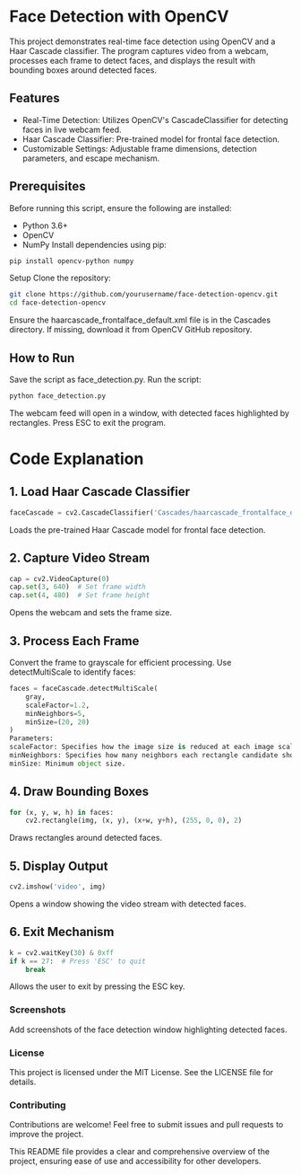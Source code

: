 # Face Detection with OpenCV
This project demonstrates real-time face detection using OpenCV and a Haar Cascade classifier. The program captures video from a webcam, processes each frame to detect faces, and displays the result with bounding boxes around detected faces.

## Features
- Real-Time Detection: Utilizes OpenCV's CascadeClassifier for detecting faces in live webcam feed.
- Haar Cascade Classifier: Pre-trained model for frontal face detection.
- Customizable Settings: Adjustable frame dimensions, detection parameters, and escape mechanism.
## Prerequisites
Before running this script, ensure the following are installed:

- Python 3.6+
- OpenCV
- NumPy
Install dependencies using pip:

```bash
pip install opencv-python numpy
```
Setup
Clone the repository:
```bash
git clone https://github.com/yourusername/face-detection-opencv.git
cd face-detection-opencv
```
Ensure the haarcascade_frontalface_default.xml file is in the Cascades directory. If missing, download it from OpenCV GitHub repository.
## How to Run
Save the script as face_detection.py.
Run the script:
```bash
python face_detection.py
```
The webcam feed will open in a window, with detected faces highlighted by rectangles.
Press ESC to exit the program.
# Code Explanation
## 1. Load Haar Cascade Classifier
```python
faceCascade = cv2.CascadeClassifier('Cascades/haarcascade_frontalface_default.xml')
```
Loads the pre-trained Haar Cascade model for frontal face detection.

## 2. Capture Video Stream
```python
cap = cv2.VideoCapture(0)
cap.set(3, 640)  # Set frame width
cap.set(4, 480)  # Set frame height
```
Opens the webcam and sets the frame size.

## 3. Process Each Frame
Convert the frame to grayscale for efficient processing.
Use detectMultiScale to identify faces:
```python
faces = faceCascade.detectMultiScale(
    gray,
    scaleFactor=1.2,
    minNeighbors=5,
    minSize=(20, 20)
)
Parameters:
scaleFactor: Specifies how the image size is reduced at each image scale.
minNeighbors: Specifies how many neighbors each rectangle candidate should have to retain it.
minSize: Minimum object size.
```
## 4. Draw Bounding Boxes
```python
for (x, y, w, h) in faces:
    cv2.rectangle(img, (x, y), (x+w, y+h), (255, 0, 0), 2)
```
Draws rectangles around detected faces.

## 5. Display Output
```python
cv2.imshow('video', img)
```
Opens a window showing the video stream with detected faces.

## 6. Exit Mechanism
```python
k = cv2.waitKey(30) & 0xff
if k == 27:  # Press 'ESC' to quit
    break
```
Allows the user to exit by pressing the ESC key.

### Screenshots
Add screenshots of the face detection window highlighting detected faces.

### License
This project is licensed under the MIT License. See the LICENSE file for details.

### Contributing
Contributions are welcome! Feel free to submit issues and pull requests to improve the project.

This README file provides a clear and comprehensive overview of the project, ensuring ease of use and accessibility for other developers.
